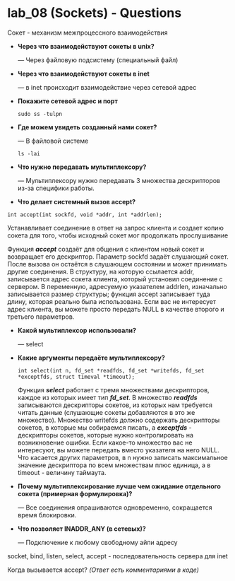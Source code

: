 # lab_08 (Sockets) - Questions 

Сокет - механизм межпроцессного взаимодействия

- **Через что взаимодействуют сокеты в unix?**
    
    — Через файловую подсистему (специальный файл)
    

- **Через что взаимодействуют сокеты в inet**
    
    — в inet происходит взаимодействие через сетевой адрес 
    
- **Покажите сетевой адрес и порт**

    ```sudo ss -tulpn```

- **Где можем увидеть созданный нами сокет?**
    
    — В файловой системе 
    
    ```ls -lai```
    

- **Что нужно передавать мультиплексору?**

    — Мультиплексору нужно передавать 3 множества дескрипторов из-за специфики работы.

- **Что делает системный вызов accept?**

```
int accept(int sockfd, void *addr, int *addrlen);
```

Устанавливает соединение в ответ на запрос клиента и создает копию сокета для того, чтобы исходный сокет мог продолжать прослушивание

Функция ***accept*** создаёт для общения с клиентом новый сокет и возвращает его дескриптор.
Параметр sockfd задаёт слушающий сокет. После вызова он остаётся в слушающем состоянии и может принимать другие соединения. В структуру, на которую ссылается addr, записывается адрес сокета клиента, который установил соединение с сервером. В переменную, адресуемую указателем addrlen, изначально записывается размер структуры; функция accept записывает туда длину, которая реально была использована. Если вас не интересует адрес клиента, вы можете просто передать NULL в качестве второго и третьего параметров.


- **Какой мультиплексор использовали?**
    
     — select
    
- **Какие аргументы передаёте мультиплексору?** 
    
    ```
    int select(int n, fd_set *readfds, fd_set *writefds, fd_set *exceptfds, struct timeval *timeout);
    ```
    
    Функция ***select*** работает с тремя множествами дескрипторов, каждое из которых имеет тип ***fd_set***.
    В множество ***readfds*** записываются дескрипторы сокетов, из которых нам требуется читать данные (слушающие сокеты добавляются в это же множество). Множество writefds должно содержать дескрипторы сокетов, в которые мы собираемся писать, а ***exceptfds*** - дескрипторы сокетов, которые нужно контролировать на возникновение ошибки. Если какое-то множество вас не интересуют, вы можете передать вместо указателя на него NULL. Что касается других параметров, в n нужно записать максимальное значение дескриптора по всем множествам плюс единица, а в timeout - величину таймаута.
    
- **Почему мультиплексирование лучше чем ожидание отдельного сокета (примерная формулировка)?**
    
     — Все соединения опрашиваются одновременно, сокращается время блокировки. 
    


- **Что позволяет INADDR_ANY (в сетевых)?** 
    
    — Подключение к любому свободному айпи адресу
    

socket, bind, listen, select, accept - последовательность сервера для inet

Когда вызывается accept? *(Ответ есть комментариями в коде)*


